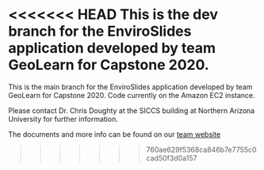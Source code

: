 <<<<<<< HEAD
This is the dev branch for the EnviroSlides application developed by team GeoLearn for Capstone 2020.
=======
This is the main branch for the EnviroSlides application developed by team GeoLearn for Capstone 2020. Code currently on the Amazon EC2 instance. 

Please contact Dr. Chris Doughty at the SICCS building at Northern Arizona University for further information.

The documents and more info can be found on our [team website](https://www.cefns.nau.edu/capstone/projects/CS/2020/GeoLearn-S20/index.html)
>>>>>>> 760ae629f5368ca846b7e7755c0cad50f3d0a157
